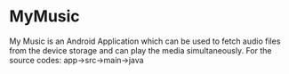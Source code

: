# MyMusic
My Music is an Android Application which can be used to fetch audio files from the device storage and can play the media simultaneously.
For the source codes:
app->src->main->java
